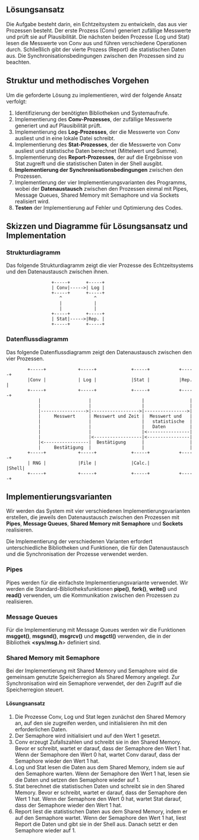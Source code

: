 

## Lösungsansatz

Die Aufgabe besteht darin, ein Echtzeitsystem zu entwickeln, das aus vier Prozessen besteht. Der erste Prozess (Conv) generiert zufällige Messwerte und prüft sie auf Plausibilität. Die nächsten beiden Prozesse (Log und Stat) lesen die Messwerte von Conv aus und führen verschiedene Operationen durch. Schließlich gibt der vierte Prozess (Report) die statistischen Daten aus. Die Synchronisationsbedingungen zwischen den Prozessen sind zu beachten.

## Struktur und methodisches Vorgehen

Um die geforderte Lösung zu implementieren, wird der folgende Ansatz verfolgt:

1. Identifizierung der benötigten Bibliotheken und Systemaufrufe.
2. Implementierung des **Conv-Prozesses**, der zufällige Messwerte generiert und auf Plausibilität prüft.
3. Implementierung des **Log-Prozesses**, der die Messwerte von Conv ausliest und in eine lokale Datei schreibt.
4. Implementierung des **Stat-Prozesses**, der die Messwerte von Conv ausliest und statistische Daten berechnet (Mittelwert und Summe).
5. Implementierung des **Report-Prozesses**, der auf die Ergebnisse von Stat zugreift und die statistischen Daten in der Shell ausgibt.
6. **Implementierung der Synchronisationsbedingungen** zwischen den Prozessen.
7. Implementierung der vier Implementierungsvarianten des Programms, wobei der **Datenaustausch** zwischen den Prozessen einmal mit Pipes, Message Queues, Shared Memory mit Semaphore und via Sockets realisiert wird.
8. **Testen** der Implementierung auf Fehler und Optimierung des Codes.

## Skizzen und Diagramme für Lösungsansatz und Implementation

### Strukturdiagramm

Das folgende Strukturdiagramm zeigt die vier Prozesse des Echtzeitsystems und den Datenaustausch zwischen ihnen.

```
                 +-----+      +-----+
                 | Conv|----->| Log |
                 +-----+      +-----+
                    ^            ^
                    |            |
                    |            |
                 +-----+      +-----+
                 | Stat|----->|Rep. |
                 +-----+      +-----+
```

### Datenflussdiagramm

Das folgende Datenflussdiagramm zeigt den Datenaustausch zwischen den vier Prozessen.

```
        +-----+            +-----+             +-----+           +-----+
        |Conv |            | Log |             |Stat |           |Rep. |
        +-----+            +-----+             +-----+           +-----+
            |                  |                   |                 |
            |                  |                   |                 |
            |----------------->|------------------>|---------------->|
            |     Messwert     | Messwert und Zeit |  Messwert und   |
            |                  |                   |   statistische  |
            |                  |                   |   Daten         |
            |                  |                   |<----------------|
            |                  |<------------------|<----------------|
            |<-----------------|  Bestätigung      |                 |
            |     Bestätigung  |                   |                 | 
        +-----+            +-----+             +-----+           +-----+
        | RNG |            |File |             |Calc.|           |Shell|
        +-----+            +-----+             +-----+           +-----+
```
## Implementierungsvarianten
Wir werden das System mit vier verschiedenen Implementierungsvarianten erstellen, die jeweils den Datenaustausch zwischen den Prozessen mit **Pipes**, **Message Queues**, **Shared Memory mit Semaphore** und **Sockets** realisieren.

Die Implementierung der verschiedenen Varianten erfordert unterschiedliche Bibliotheken und Funktionen, die für den Datenaustausch und die Synchronisation der Prozesse verwendet werden.

### Pipes
Pipes werden für die einfachste Implementierungsvariante verwendet. Wir werden die Standard-Bibliotheksfunktionen **pipe()**, **fork()**, **write()** und **read()** verwenden, um die Kommunikation zwischen den Prozessen zu realisieren.

### Message Queues
Für die Implementierung mit Message Queues werden wir die Funktionen **msgget()**, **msgsnd()**, **msgrcv()** und **msgctl()** verwenden, die in der Bibliothek **<sys/msg.h**> definiert sind.

### Shared Memory mit Semaphore
Bei der Implementierung mit Shared Memory und Semaphore wird die gemeinsam genutzte Speicherregion als Shared Memory angelegt. Zur Synchronisation wird ein Semaphore verwendet, der den Zugriff auf die Speicherregion steuert.

#### Lösungsansatz
1. Die Prozesse Conv, Log und Stat legen zunächst den Shared Memory an, auf den sie zugreifen werden, und initialisieren ihn mit den erforderlichen Daten.
2. Der Semaphore wird initialisiert und auf den Wert 1 gesetzt.
3. Conv erzeugt Zufallszahlen und schreibt sie in den Shared Memory. Bevor er schreibt, wartet er darauf, dass der Semaphore den Wert 1 hat. Wenn der Semaphore den     Wert 0 hat, wartet Conv darauf, dass der Semaphore wieder den Wert 1 hat.
4. Log und Stat lesen die Daten aus dem Shared Memory, indem sie auf den Semaphore warten. Wenn der Semaphore den Wert 1 hat, lesen sie die Daten und setzen den Semaphore wieder auf 1.
5. Stat berechnet die statistischen Daten und schreibt sie in den Shared Memory. Bevor er schreibt, wartet er darauf, dass der Semaphore den Wert 1 hat. Wenn der Semaphore den Wert 0 hat, wartet Stat darauf, dass der Semaphore wieder den Wert 1 hat.
6. Report liest die statistischen Daten aus dem Shared Memory, indem er auf den Semaphore wartet. Wenn der Semaphore den Wert 1 hat, liest Report die Daten und gibt sie in der Shell aus. Danach setzt er den Semaphore wieder auf 1.
